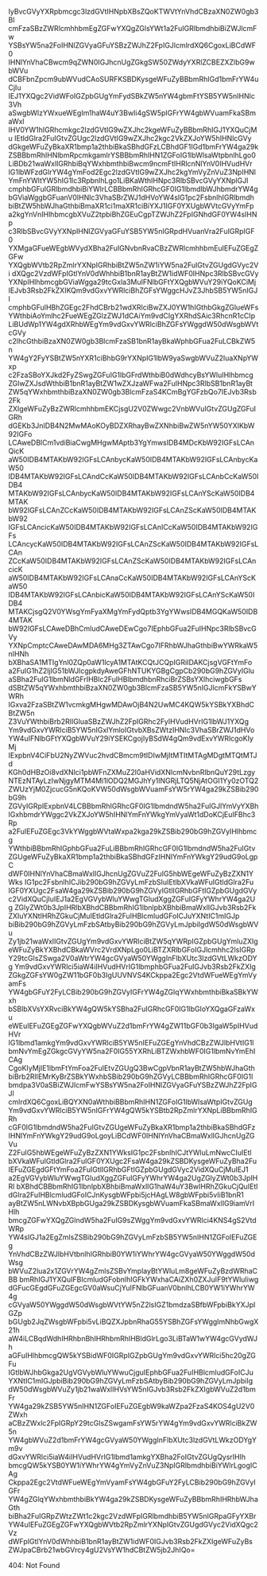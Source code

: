 IyBvcGVyYXRpbmcgc3lzdGVtIHNpbXBsZQoKTWVtYnVhdCBzaXN0ZW0gb3Bl
cmFzaSBzZWRlcmhhbmEgZGFwYXQgZGlsYWt1a2FuIGRlbmdhbiBiZWJlcmFw
YSBsYW5na2FoIHNlZGVyaGFuYSBzZWJhZ2FpIGJlcmlrdXQ6CgoxLiBCdWF0
IHNlYnVhaCBwcm9qZWN0IGJhcnUgZGkgSW50ZWdyYXRlZCBEZXZlbG9wbWVu
dCBFbnZpcm9ubWVudCAoSURFKSBDKysgeWFuZyBBbmRhIGd1bmFrYW4uCjIu
IEJ1YXQgc2VidWFoIGZpbGUgYmFydSBkZW5nYW4gbmFtYSB5YW5nIHNlc3Vh
aSwgbWlzYWxueWEgIm1haW4uY3BwIi4gSW5pIGFrYW4gbWVuamFkaSBmaWxl
IHV0YW1hIGRhcmkgc2lzdGVtIG9wZXJhc2kgeWFuZyBBbmRhIGJ1YXQuCjMu
IEtldGlra2FuIGtvZGUgc2lzdGVtIG9wZXJhc2kgc2VkZXJoYW5hIHNlcGVy
dGkgeWFuZyBkaXR1bmp1a2thbiBkaSBhdGFzLCBhdGF1IGd1bmFrYW4ga29k
ZSBBbmRhIHNlbmRpcmkgamlrYSBBbmRhIHN1ZGFoIG1lbWlsaWtpbnlhLgo0
LiBDb21waWxlIGRhbiBqYWxhbmthbiBwcm9ncmFtIHRlcnNlYnV0IHVudHVr
IG1lbWFzdGlrYW4gYmFod2Egc2lzdGVtIG9wZXJhc2kgYmVyZnVuZ3NpIHNl
YmFnYWltYW5hIG1lc3RpbnlhLgo1LiBKaWthIHNpc3RlbSBvcGVyYXNpIGJl
cmphbGFuIGRlbmdhbiBiYWlrLCBBbmRhIGRhcGF0IG1lbmdlbWJhbmdrYW4g
bGViaWggbGFuanV0IHNlc3VhaSBrZWJ1dHVoYW4sIG1pc2FsbnlhIGRlbmdh
biBtZW5hbWJhaGthbiBmaXR1ci1maXR1ciBiYXJ1IGF0YXUgbWVtcGVyYmFp
a2kgYnVnIHlhbmcgbXVuZ2tpbiBhZGEuCgpTZWJhZ2FpIGNhdGF0YW4sIHNp
c3RlbSBvcGVyYXNpIHNlZGVyaGFuYSB5YW5nIGRpdHVuanVra2FuIGRpIGF0
YXMgaGFueWEgbWVydXBha2FuIGNvbnRvaCBzZWRlcmhhbmEuIEFuZGEgZGFw
YXQgbWVtb2RpZmlrYXNpIGRhbiBtZW5nZW1iYW5na2FuIGtvZGUgdGVyc2Vi
dXQgc2VzdWFpIGtlYnV0dWhhbiB1bnR1ayBtZW1idWF0IHNpc3RlbSBvcGVy
YXNpIHlhbmcgbGViaWgga29tcGxla3MuIFNlbGFtYXQgbWVuY29iYQoKCiMj
IEJvb3Rsb2FkZXIKQm9vdGxvYWRlciBhZGFsYWggcHJvZ3JhbSB5YW5nIGJl
cmphbGFuIHBhZGEgc2FhdCBrb21wdXRlciBwZXJ0YW1hIGthbGkgZGlueWFs
YWthbiAoYmlhc2FueWEgZGlzZWJ1dCAiYm9vdCIgYXRhdSAic3RhcnR1cCIp
LiBUdWp1YW4gdXRhbWEgYm9vdGxvYWRlciBhZGFsYWggdW50dWsgbWVtcGVy
c2lhcGthbiBzaXN0ZW0gb3BlcmFzaSB1bnR1ayBkaWphbGFua2FuLCBkZW5n
YW4gY2FyYSBtZW5nYXR1ciBhbG9rYXNpIG1lbW9yaSwgbWVuZ2luaXNpYWxp
c2FzaSBoYXJkd2FyZSwgZGFuIG1lbGFrdWthbiB0dWdhcyBsYWluIHlhbmcg
ZGlwZXJsdWthbiB1bnR1ayBtZW1wZXJzaWFwa2FuIHNpc3RlbSB1bnR1ayBt
ZW5qYWxhbmthbiBzaXN0ZW0gb3BlcmFzaS4KCmBgYGFzbQo7IEJvb3Rsb2Fk
ZXIgeWFuZyBzZWRlcmhhbmEKCjsgU2V0ZWwgc2VnbWVuIGtvZGUgZGFuIGRh
dGEKb3JnIDB4N2MwMAoKOyBDZXRhayBwZXNhbiBwZW5nYW50YXIKbW92IGFo
LCAweDBlCm1vdiBiaCwgMHgwMAptb3YgYmwsIDB4MDcKbW92IGFsLCAnQicK
aW50IDB4MTAKbW92IGFsLCAnbycKaW50IDB4MTAKbW92IGFsLCAnbycKaW50
IDB4MTAKbW92IGFsLCAndCcKaW50IDB4MTAKbW92IGFsLCAnbCcKaW50IDB4
MTAKbW92IGFsLCAnbycKaW50IDB4MTAKbW92IGFsLCAnYScKaW50IDB4MTAK
bW92IGFsLCAnZCcKaW50IDB4MTAKbW92IGFsLCAnZScKaW50IDB4MTAKbW92
IGFsLCAncicKaW50IDB4MTAKbW92IGFsLCAnICcKaW50IDB4MTAKbW92IGFs
LCAncycKaW50IDB4MTAKbW92IGFsLCAnZScKaW50IDB4MTAKbW92IGFsLCAn
ZCcKaW50IDB4MTAKbW92IGFsLCAnZScKaW50IDB4MTAKbW92IGFsLCAncicK
aW50IDB4MTAKbW92IGFsLCAnaCcKaW50IDB4MTAKbW92IGFsLCAnYScKaW50
IDB4MTAKbW92IGFsLCAnbicKaW50IDB4MTAKbW92IGFsLCAnYScKaW50IDB4
MTAKCjsgQ2V0YWsgYmFyaXMgYmFydQptb3YgYWwsIDB4MGQKaW50IDB4MTAK
bW92IGFsLCAweDBhCmludCAweDEwCgo7IEphbGFua2FuIHNpc3RlbSBvcGVy
YXNpCmptcCAweDAwMDA6MHg3ZTAwCgo7IFRhbWJhaGthbiBwYWRkaW5nIHNh
bXBhaSA1MTIgYnl0ZQp0aW1lcyA1MTAtKCQtJCQpIGRiIDAKCjsgVGFtYmFo
a2FuIG1hZ2ljIG51bWJlcgpkdyAweGFhNTUKYGBgCgpCb290bG9hZGVyIGlu
aSBha2FuIG1lbmNldGFrIHBlc2FuIHBlbmdhbnRhciBrZSBsYXlhciwgbGFs
dSBtZW5qYWxhbmthbiBzaXN0ZW0gb3BlcmFzaSB5YW5nIGJlcmFkYSBwYWRh
IGxva2FzaSBtZW1vcmkgMHgwMDAwOjB4N2UwMC4KQW5kYSBkYXBhdCBtZW5n
Z3VuYWthbiBrb2RlIGluaSBzZWJhZ2FpIGRhc2FyIHVudHVrIG1lbWJ1YXQg
Ym9vdGxvYWRlciB5YW5nIGxlYmloIGtvbXBsZWtzIHNlc3VhaSBrZWJ1dHVo
YW4uIFNlbGFtYXQgbWVuY29iYSEKCgojIyBSdW4gQm9vdExvYWRlcgoKIyMj
IExpbnV4CiFbU2NyZWVuc2hvdCBmcm9tIDIwMjItMTItMTAgMDgtMTQtMTJd
KGh0dHBzOi8vdXNlci1pbWFnZXMuZ2l0aHVidXNlcmNvbnRlbnQuY29tLzgy
NTEzNTAyLzIwNjgyMTM4Mi1lODQ2MGJhYy1lNGRjLTQ5NjAtOGI1Yy0zOTQ2
ZWUzYjM0ZjcucG5nKQoKVW50dWsgbWVuamFsYW5rYW4ga29kZSBib290bG9h
ZGVyIGRpIExpbnV4LCBBbmRhIGRhcGF0IG1lbmdndW5ha2FuIGJlYmVyYXBh
IGxhbmdrYWggc2VkZXJoYW5hIHNlYmFnYWkgYmVyaWt1dDoKCjEuIFBhc3Rp
a2FuIEFuZGEgc3VkYWggbWVtaWxpa2kga29kZSBib290bG9hZGVyIHlhbmcg
YWthbiBBbmRhIGphbGFua2FuLiBBbmRhIGRhcGF0IG1lbmdndW5ha2FuIGtv
ZGUgeWFuZyBkaXR1bmp1a2thbiBkaSBhdGFzIHNlYmFnYWkgY29udG9oLgpC
dWF0IHNlYnVhaCBmaWxlIGJhcnUgZGVuZ2FuIG5hbWEgeWFuZyBzZXN1YWks
IG1pc2FsbnlhICJib290bG9hZGVyLmFzbSIuIEtlbXVkaWFuIGtldGlra2Fu
IGF0YXUgc2FsaW4ga29kZSBib290bG9hZGVyIGtlIGRhbGFtIGZpbGUgdGVy
c2VidXQuCjIuIEJ1a2EgVGVybWluYWwgTGludXggZGFuIGFyYWhrYW4ga2Ug
ZGlyZWt0b3JpIHRlbXBhdCBBbmRhIG1lbnlpbXBhbiBmaWxlIGJvb3Rsb2Fk
ZXIuYXNtIHRhZGkuCjMuIEtldGlra2FuIHBlcmludGFoICJuYXNtIC1mIGJp
biBib290bG9hZGVyLmFzbSAtbyBib290bG9hZGVyLmJpbiIgdW50dWsgbWVu
Zy1jb21waWxlIGtvZGUgYm9vdGxvYWRlciBtZW5qYWRpIGZpbGUgYmluZXIg
eWFuZyBkYXBhdCBkaWVrc2VrdXNpLgo0LiBTZXRlbGFoIGJlcmhhc2lsIGRp
Y29tcGlsZSwga2V0aWtrYW4gcGVyaW50YWggInFlbXUtc3lzdGVtLWkzODYg
Ym9vdGxvYWRlci5iaW4iIHVudHVrIG1lbmphbGFua2FuIGJvb3Rsb2FkZXIg
ZGkgZGFsYW0gZW11bGF0b3IgUUVNVS4KCkppa2Egc2VtdWFueWEgYmVyamFs
YW4gbGFuY2FyLCBib290bG9hZGVyIGFrYW4gZGlqYWxhbmthbiBkaSBkYWxh
bSBlbXVsYXRvciBkYW4gQW5kYSBha2FuIGRhcGF0IG1lbGloYXQgaGFzaWxu
eWEuIEFuZGEgZGFwYXQgbWVuZ2d1bmFrYW4gZW11bGF0b3IgaW5pIHVudHVr
IG1lbmd1amkgYm9vdGxvYWRlciB5YW5nIEFuZGEgYnVhdCBzZWJlbHVtIG1l
bmNvYmEgZGkgcGVyYW5na2F0IG55YXRhLiBTZWxhbWF0IG1lbmNvYmEhICAg
CgoKIyMjIE1lbmFtYmFoa2FuIEtvZGUgQ3BwCgpVbnR1ayBtZW5hbWJhaGth
biBrb2RlIEMrKyBrZSBkYWxhbSBib290bG9hZGVyLCBBbmRhIGRhcGF0IG1l
bmdpa3V0aSBiZWJlcmFwYSBsYW5na2FoIHNlZGVyaGFuYSBzZWJhZ2FpIGJl
cmlrdXQ6CgoxLiBQYXN0aWthbiBBbmRhIHN1ZGFoIG1lbWlsaWtpIGtvZGUg
Ym9vdGxvYWRlciB5YW5nIGFrYW4gQW5kYSBtb2RpZmlrYXNpLiBBbmRhIGRh
cGF0IG1lbmdndW5ha2FuIGtvZGUgeWFuZyBkaXR1bmp1a2thbiBkaSBhdGFz
IHNlYmFnYWkgY29udG9oLgoyLiBCdWF0IHNlYnVhaCBmaWxlIGJhcnUgZGVu
Z2FuIG5hbWEgeWFuZyBzZXN1YWksIG1pc2FsbnlhICJtYWluLmNwcCIuIEtl
bXVkaWFuIGtldGlra2FuIGF0YXUgc2FsaW4ga29kZSBDKysgeWFuZyBha2Fu
IEFuZGEgdGFtYmFoa2FuIGtlIGRhbGFtIGZpbGUgdGVyc2VidXQuCjMuIEJ1
a2EgVGVybWluYWwgTGludXggZGFuIGFyYWhrYW4ga2UgZGlyZWt0b3JpIHRl
bXBhdCBBbmRhIG1lbnlpbXBhbiBmaWxlIG1haW4uY3BwIHRhZGkuCjQuIEtl
dGlra2FuIHBlcmludGFoICJnKysgbWFpbi5jcHAgLW8gbWFpbi5vIiB1bnR1
ayBtZW5nLWNvbXBpbGUga29kZSBDKysgbWVuamFkaSBmaWxlIG9iamVrIHlh
bmcgZGFwYXQgZGlndW5ha2FuIG9sZWggYm9vdGxvYWRlci4KNS4gS2VtdWRp
YW4sIGJ1a2EgZmlsZSBib290bG9hZGVyLmFzbSB5YW5nIHN1ZGFoIEFuZGEg
YnVhdCBzZWJlbHVtbnlhIGRhbiB0YW1iYWhrYW4gcGVyaW50YWggdW50dWsg
bWVuZ2lua2x1ZGVrYW4gZmlsZSBvYmplayBtYWluLm8geWFuZyBzdWRhaCBB
bmRhIGJ1YXQuIFBlcmludGFobnlhIGFkYWxhaCAiZXh0ZXJuIF9tYWluIiwg
dGFucGEgdGFuZGEgcGV0aWsuCjYuIFNlbGFuanV0bnlhLCB0YW1iYWhrYW4g
cGVyaW50YWggdW50dWsgbWVtYW5nZ2lsIGZ1bmdzaSBfbWFpbiBkYXJpIGZp
bGUgb2JqZWsgbWFpbi5vLiBQZXJpbnRhaG55YSBhZGFsYWggImNhbGwgX21h
aW4iLCBqdWdhIHRhbnBhIHRhbmRhIHBldGlrLgo3LiBTaW1wYW4gcGVydWJh
aGFuIHlhbmcgQW5kYSBidWF0IGRpIGZpbGUgYm9vdGxvYWRlci5hc20gZGFu
IGtlbWJhbGkga2UgVGVybWluYWwuCjguIEphbGFua2FuIHBlcmludGFoICJu
YXNtIC1mIGJpbiBib290bG9hZGVyLmFzbSAtbyBib290bG9hZGVyLmJpbiIg
dW50dWsgbWVuZy1jb21waWxlIHVsYW5nIGJvb3Rsb2FkZXIgbWVuZ2d1bmFr
YW4ga29kZSB5YW5nIHN1ZGFoIEFuZGEgbW9kaWZpa2FzaS4KOS4gU2V0ZWxh
aCBzZWxlc2FpIGRpY29tcGlsZSwgamFsYW5rYW4gYm9vdGxvYWRlciBkZW5n
YW4gbWVuZ2d1bmFrYW4gcGVyaW50YWggInFlbXUtc3lzdGVtLWkzODYgYm9v
dGxvYWRlci5iaW4iIHVudHVrIG1lbmd1amkgYXBha2FoIGtvZGUgQysrIHlh
bmcgQW5kYSB0YW1iYWhrYW4gYmVyZnVuZ3NpIGRlbmdhbiBiYWlrLgogICAg
Ckppa2Egc2VtdWFueWEgYmVyamFsYW4gbGFuY2FyLCBib290bG9hZGVyIGFr
YW4gZGlqYWxhbmthbiBkYW4ga29kZSBDKysgeWFuZyBBbmRhIHRhbWJhaGth
biBha2FuIGRpZWtzZWt1c2kgc2VzdWFpIGRlbmdhbiB5YW5nIGRpaGFyYXBr
YW4uIEFuZGEgZGFwYXQgbWVtb2RpZmlrYXNpIGtvZGUgdGVyc2VidXQgc2Vz
dWFpIGtlYnV0dWhhbiB1bnR1ayBtZW1idWF0IGJvb3Rsb2FkZXIgeWFuZyBs
ZWJpaCBrb21wbGVrcy4gU2VsYW1hdCBtZW5jb2JhIQo=

<!-- START GLOBAL CORPORATION -->
404: Not Found
<!-- END GLOBAL CORPORATION -->